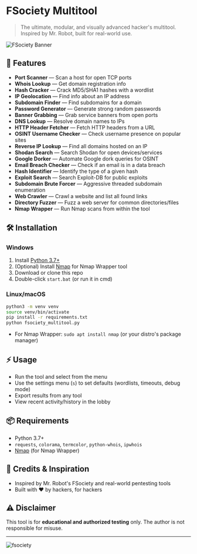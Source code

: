 # FSociety Multitool

> The ultimate, modular, and visually advanced hacker's multitool. Inspired by Mr. Robot, built for real-world use.

![FSociety Banner](https://i.imgur.com/1Q9Z1ZB.png)

## 🚀 Features
- **Port Scanner** — Scan a host for open TCP ports
- **Whois Lookup** — Get domain registration info
- **Hash Cracker** — Crack MD5/SHA1 hashes with a wordlist
- **IP Geolocation** — Find info about an IP address
- **Subdomain Finder** — Find subdomains for a domain
- **Password Generator** — Generate strong random passwords
- **Banner Grabbing** — Grab service banners from open ports
- **DNS Lookup** — Resolve domain names to IPs
- **HTTP Header Fetcher** — Fetch HTTP headers from a URL
- **OSINT Username Checker** — Check username presence on popular sites
- **Reverse IP Lookup** — Find all domains hosted on an IP
- **Shodan Search** — Search Shodan for open devices/services
- **Google Dorker** — Automate Google dork queries for OSINT
- **Email Breach Checker** — Check if an email is in a data breach
- **Hash Identifier** — Identify the type of a given hash
- **Exploit Search** — Search Exploit-DB for public exploits
- **Subdomain Brute Forcer** — Aggressive threaded subdomain enumeration
- **Web Crawler** — Crawl a website and list all found links
- **Directory Fuzzer** — Fuzz a web server for common directories/files
- **Nmap Wrapper** — Run Nmap scans from within the tool

## 🛠️ Installation

### Windows
1. Install [Python 3.7+](https://www.python.org/downloads/)
2. (Optional) Install [Nmap](https://nmap.org/download.html) for Nmap Wrapper tool
3. Download or clone this repo
4. Double-click `start.bat` (or run it in cmd)

### Linux/macOS
```bash
python3 -m venv venv
source venv/bin/activate
pip install -r requirements.txt
python fsociety_multitool.py
```
- For Nmap Wrapper: `sudo apt install nmap` (or your distro's package manager)

## ⚡ Usage
- Run the tool and select from the menu
- Use the settings menu (`s`) to set defaults (wordlists, timeouts, debug mode)
- Export results from any tool
- View recent activity/history in the lobby

## 📦 Requirements
- Python 3.7+
- `requests`, `colorama`, `termcolor`, `python-whois`, `ipwhois`
- [Nmap](https://nmap.org/) (for Nmap Wrapper)

## 🧠 Credits & Inspiration
- Inspired by Mr. Robot's FSociety and real-world pentesting tools
- Built with ❤️ by hackers, for hackers

## ⚠️ Disclaimer
This tool is for **educational and authorized testing** only. The author is not responsible for misuse.

---

![fsociety](https://i.imgur.com/1Q9Z1ZB.png) 